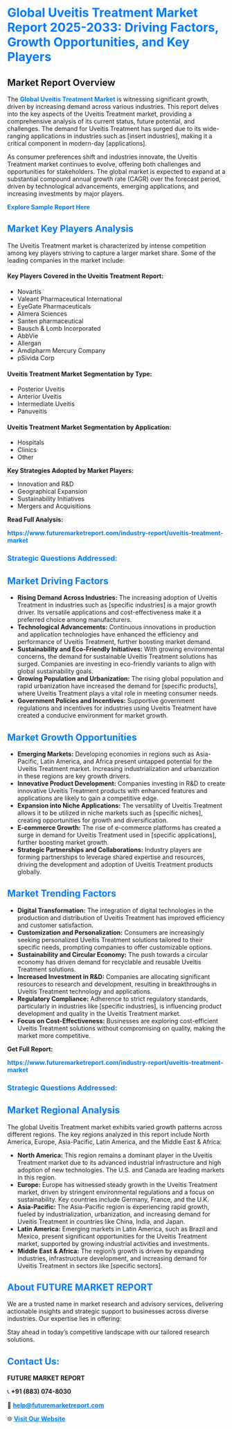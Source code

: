 <h1 style="color: #007BFF;">Global Uveitis Treatment Market Report 2025-2033: Driving Factors, Growth Opportunities, and Key Players</h1>

<section id="overview">
<h2>Market Report Overview</h2>
<p>The <a href="https://www.futuremarketreport.com/industry-report/uveitis-treatment-market" style="color: #007BFF; text-decoration: none;"><strong>Global Uveitis Treatment Market</strong></a> is witnessing significant growth, driven by increasing demand across various industries. This report delves into the key aspects of the Uveitis Treatment market, providing a comprehensive analysis of its current status, future potential, and challenges. The demand for Uveitis Treatment has surged due to its wide-ranging applications in industries such as [insert industries], making it a critical component in modern-day [applications].</p>
<p>As consumer preferences shift and industries innovate, the Uveitis Treatment market continues to evolve, offering both challenges and opportunities for stakeholders. The global market is expected to expand at a substantial compound annual growth rate (CAGR) over the forecast period, driven by technological advancements, emerging applications, and increasing investments by major players.</p>
</section>

<section id="overview">
<p><a href="https://www.futuremarketreport.com/request-sample/reportId=89392" style="color: #007BFF; text-decoration: none;"><strong>Explore Sample Report Here</strong></a></p>
</section>

<section id="key-players">
<h2 style="color: #007BFF;">Market Key Players Analysis</h2>
<p>The Uveitis Treatment market is characterized by intense competition among key players striving to capture a larger market share. Some of the leading companies in the market include:</p>
<h4>Key Players Covered in the Uveitis Treatment Report:</h4>
<ul><li>Novartis</li><li>Valeant Pharmaceutical International</li><li>EyeGate Pharmaceuticals</li><li>Alimera Sciences</li><li>Santen pharmaceutical</li><li>Bausch &amp; Lomb Incorporated</li><li>AbbVie</li><li>Allergan</li><li>Amdipharm Mercury Company</li><li>pSivida Corp</li></ul>
<h4>Uveitis Treatment Market Segmentation by Type:</h4>
<ul><li>Posterior Uveitis</li><li>Anterior Uveitis</li><li>Intermediate Uveitis</li><li>Panuveitis</li></ul>

<h4>Uveitis Treatment Market Segmentation by Application:</h4>
<ul><li>Hospitals</li><li>Clinics</li><li>Other</li></ul>
<p><strong>Key Strategies Adopted by Market Players:</strong></p>
<ul>
<li>Innovation and R&D</li>
<li>Geographical Expansion</li>
<li>Sustainability Initiatives</li>
<li>Mergers and Acquisitions</li>
</ul>
</section>

<section>
<p><strong>Read Full Analysis: </strong></p><a href="https://www.futuremarketreport.com/industry-report/uveitis-treatment-market" style="color: #007BFF; text-decoration: none;"><strong>https://www.futuremarketreport.com/industry-report/uveitis-treatment-market</strong></a>
<h3 style="color: #007BFF;">Strategic Questions Addressed:</h3>
</section>

<section id="driving-factors">
<h2 style="color: #007BFF;">Market Driving Factors</h2>
<ul>
<li><strong>Rising Demand Across Industries:</strong> The increasing adoption of Uveitis Treatment in industries such as [specific industries] is a major growth driver. Its versatile applications and cost-effectiveness make it a preferred choice among manufacturers.</li>
<li><strong>Technological Advancements:</strong> Continuous innovations in production and application technologies have enhanced the efficiency and performance of Uveitis Treatment, further boosting market demand.</li>
<li><strong>Sustainability and Eco-Friendly Initiatives:</strong> With growing environmental concerns, the demand for sustainable Uveitis Treatment solutions has surged. Companies are investing in eco-friendly variants to align with global sustainability goals.</li>
<li><strong>Growing Population and Urbanization:</strong> The rising global population and rapid urbanization have increased the demand for [specific products], where Uveitis Treatment plays a vital role in meeting consumer needs.</li>
<li><strong>Government Policies and Incentives:</strong> Supportive government regulations and incentives for industries using Uveitis Treatment have created a conducive environment for market growth.</li>
</ul>
</section>

<section id="growth-opportunities">
<h2 style="color: #007BFF;">Market Growth Opportunities</h2>
<ul>
<li><strong>Emerging Markets:</strong> Developing economies in regions such as Asia-Pacific, Latin America, and Africa present untapped potential for the Uveitis Treatment market. Increasing industrialization and urbanization in these regions are key growth drivers.</li>
<li><strong>Innovative Product Development:</strong> Companies investing in R&D to create innovative Uveitis Treatment products with enhanced features and applications are likely to gain a competitive edge.</li>
<li><strong>Expansion into Niche Applications:</strong> The versatility of Uveitis Treatment allows it to be utilized in niche markets such as [specific niches], creating opportunities for growth and diversification.</li>
<li><strong>E-commerce Growth:</strong> The rise of e-commerce platforms has created a surge in demand for Uveitis Treatment used in [specific applications], further boosting market growth.</li>
<li><strong>Strategic Partnerships and Collaborations:</strong> Industry players are forming partnerships to leverage shared expertise and resources, driving the development and adoption of Uveitis Treatment products globally.</li>
</ul>
</section>

<section id="trending-factors">
<h2 style="color: #007BFF;">Market Trending Factors</h2>
<ul>
<li><strong>Digital Transformation:</strong> The integration of digital technologies in the production and distribution of Uveitis Treatment has improved efficiency and customer satisfaction.</li>
<li><strong>Customization and Personalization:</strong> Consumers are increasingly seeking personalized Uveitis Treatment solutions tailored to their specific needs, prompting companies to offer customizable options.</li>
<li><strong>Sustainability and Circular Economy:</strong> The push towards a circular economy has driven demand for recyclable and reusable Uveitis Treatment solutions.</li>
<li><strong>Increased Investment in R&D:</strong> Companies are allocating significant resources to research and development, resulting in breakthroughs in Uveitis Treatment technology and applications.</li>
<li><strong>Regulatory Compliance:</strong> Adherence to strict regulatory standards, particularly in industries like [specific industries], is influencing product development and quality in the Uveitis Treatment market.</li>
<li><strong>Focus on Cost-Effectiveness:</strong> Businesses are exploring cost-efficient Uveitis Treatment solutions without compromising on quality, making the market more competitive.</li>
</ul>
</section>

<section>
<p><strong>Get Full Report: </strong></p><a href="https://www.futuremarketreport.com/industry-report/uveitis-treatment-market" style="color: #007BFF; text-decoration: none;"><strong>https://www.futuremarketreport.com/industry-report/uveitis-treatment-market</strong></a>
<h3 style="color: #007BFF;">Strategic Questions Addressed:</h3>
</section>


<section id="regional-analysis">
<h2 style="color: #007BFF;">Market Regional Analysis</h2>
<p>The global Uveitis Treatment market exhibits varied growth patterns across different regions. The key regions analyzed in this report include North America, Europe, Asia-Pacific, Latin America, and the Middle East & Africa:</p>
<ul>
<li><strong>North America:</strong> This region remains a dominant player in the Uveitis Treatment market due to its advanced industrial infrastructure and high adoption of new technologies. The U.S. and Canada are leading markets in this region.</li>
<li><strong>Europe:</strong> Europe has witnessed steady growth in the Uveitis Treatment market, driven by stringent environmental regulations and a focus on sustainability. Key countries include Germany, France, and the U.K.</li>
<li><strong>Asia-Pacific:</strong> The Asia-Pacific region is experiencing rapid growth, fueled by industrialization, urbanization, and increasing demand for Uveitis Treatment in countries like China, India, and Japan.</li>
<li><strong>Latin America:</strong> Emerging markets in Latin America, such as Brazil and Mexico, present significant opportunities for the Uveitis Treatment market, supported by growing industrial activities and investments.</li>
<li><strong>Middle East & Africa:</strong> The region’s growth is driven by expanding industries, infrastructure development, and increasing demand for Uveitis Treatment in sectors like [specific sectors].</li>
</ul>
</section>

<footer>
<h2 style="color: #007BFF;">About FUTURE MARKET REPORT</h2>
<p>We are a trusted name in market research and advisory services, delivering actionable insights and strategic support to businesses across diverse industries. Our expertise lies in offering:</p>

<p>Stay ahead in today’s competitive landscape with our tailored research solutions.</p>

<h2 style="color: #007BFF;">Contact Us:</h2>
<p><strong>FUTURE MARKET REPORT</strong></p>
<p>📞 <strong>+91 (883) 074-8030</strong></p>
<p>📧 <strong><a href="mailto:help@futuremarketreport.com" style="color: #007BFF;">help@futuremarketreport.com</a></strong></p>
<p>🌐 <strong><a href="https://www.futuremarketreport.com/" style="color: #007BFF;">Visit Our Website</a></strong></p>
</footer>